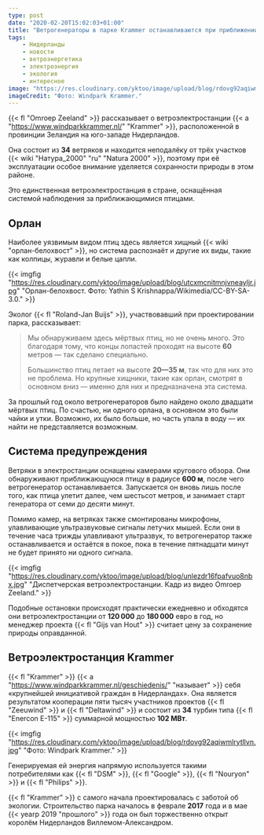 ```yaml
---
type: post
date: "2020-02-20T15:02:03+01:00"
title: "Ветрогенераторы в парке Krammer останавливаются при приближении птиц"
tags:
    - Нидерланды
    - новости
    - ветроэнергетика
    - электроэнергия
    - экология
    - интересное
image: "https://res.cloudinary.com/yktoo/image/upload/blog/rdovg92aqiwmlrytllvn.jpg"
imageCredit: "Фото: Windpark Krammer."
---
```


{{< fl "Omroep Zeeland" >}} рассказывает о ветроэлектростанции {{< a "https://www.windparkkrammer.nl/" "Krammer" >}}, расположенной в провинции Зеландия на юго-западе Нидерландов.

Она состоит из **34** ветряков и находится неподалёку от трёх участков {{< wiki "Натура_2000" "ru" "Natura 2000" >}}, поэтому при её эксплуатации особое внимание уделяется сохранности природы в этом районе.

Это единственная ветроэлектростанция в стране, оснащённая системой наблюдения за приближающимися птицами.

<!--more-->

## Орлан

Наиболее уязвимым видом птиц здесь является хищный {{< wiki "орлан-белохвост" >}}, но система распознаёт и другие их виды, такие как колпицы, журавли и белые цапли.

{{< imgfig "https://res.cloudinary.com/yktoo/image/upload/blog/utcxmcnitmnjvneayljr.jpg" "Орлан-белохвост. Фото: Yathin S Krishnappa/Wikimedia/CC-BY-SA-3.0." >}}

Эколог {{< fl "Roland-Jan Buijs" >}}, участвовавший при проектировании парка, рассказывает:

> Мы обнаруживаем здесь мёртвых птиц, но не очень много. Это благодаря тому, что концы лопастей проходят на высоте **60** метров — так сделано специально.
>
> Большинство птиц летает на высоте **20—35 м**, так что для них это не проблема. Но крупные хищники, такие как орлан, смотрят в основном вниз — именно для них и предназначена эта система.

За прошлый год около ветрогенераторов было найдено около двадцати мёртвых птиц. По счастью, ни одного орлана, в основном это были чайки и утки. Возможно, их было больше, но часть упала в воду — их найти не представляется возможным.

## Система предупреждения

Ветряки в электростанции оснащены камерами кругового обзора. Они обнаруживают приближающуюся птицу в радиусе **600 м**, после чего ветрогенератор останавливается. Запускается он вновь лишь после того, как птица улетит далее, чем шестьсот метров, и занимает старт генератора от семи до десяти минут.

Помимо камер, на ветряках также смонтированы микрофоны, улавливающие ультразвуковые сигналы летучих мышей. Если они в течение часа трижды улавливают ультразвук, то ветрогенератор также останавливается и остаётся в покое, пока в течение пятнадцати минут не будет принято ни одного сигнала.

{{< imgfig "https://res.cloudinary.com/yktoo/image/upload/blog/unlezdr16fpafvuo8nbx.jpg" "Диспетчерская ветроэлектростанции. Кадр из видео Omroep Zeeland." >}}

Подобные остановки происходят практически ежедневно и обходятся они ветроэлектростанции от **120 000** до **180 000** евро в год, но менеджер проекта {{< fl "Gijs van Hout" >}} считает цену за сохранение природы оправданной.

## Ветроэлектростанция Krammer

{{< fl "Krammer" >}} {{< a "https://www.windparkkrammer.nl/geschiedenis/" "называет" >}} себя «крупнейшей инициативой граждан в Нидерландах». Она является результатом кооперации пяти тысяч участников проектов {{< fl "Zeeuwind" >}} и {{< fl "Deltawind" >}} и состоит из **34** турбин типа {{< fl "Enercon E-115" >}} суммарной мощностью **102 МВт**.

{{< imgfig "https://res.cloudinary.com/yktoo/image/upload/blog/rdovg92aqiwmlrytllvn.jpg" "Фото: Windpark Krammer." >}}

Генерируемая ей энергия напрямую используется такими потребителями как {{< fl "DSM" >}}, {{< fl "Google" >}}, {{< fl "Nouryon" >}} и {{< fl "Philips" >}}.

{{< fl "Krammer" >}} с самого начала проектировалась с заботой об экологии. Строительство парка началось в феврале **2017** года и в мае {{< yearp 2019 "прошлого" >}} года он был торжественно открыт королём Нидерландов Виллемом-Александром.